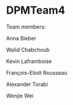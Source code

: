 # DPMTeam4
Team members:

Anna Bieber

Walid Chabchoub

Kevin Laframboise

François-Eliott Rousseau

Alexander Torabi

Wenjie Wei
